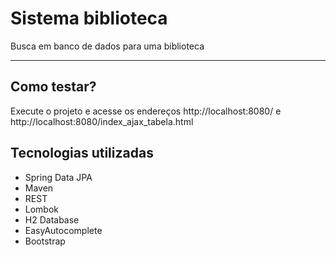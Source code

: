 # Sistema biblioteca
Busca em banco de dados para uma biblioteca

---

## Como testar?
Execute o projeto e acesse os endereços http://localhost:8080/ e http://localhost:8080/index_ajax_tabela.html

## Tecnologias utilizadas
- Spring Data JPA
- Maven
- REST
- Lombok
- H2 Database
- EasyAutocomplete
- Bootstrap
